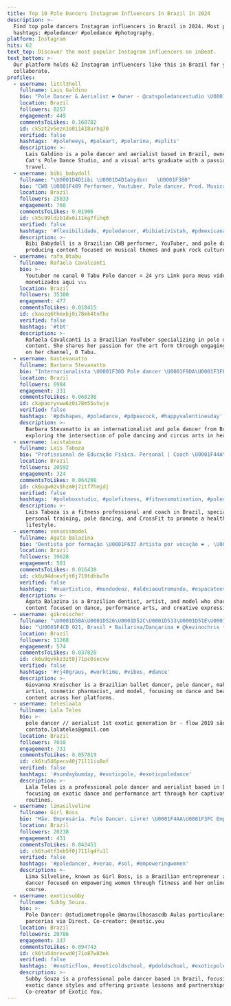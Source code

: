 ```yaml
---
title: Top 10 Pole Dancers Instagram Influencers In Brazil In 2024
description: >-
  Find top pole dancers Instagram influencers in Brazil in 2024. Most popular
  hashtags: #poledancer #poledance #photography.
platform: Instagram
hits: 62
text_top: Discover the most popular Instagram influencers on inBeat.
text_bottom: >-
  Our platform holds 62 Instagram influencers like this in Brazil for you to
  collaborate.
profiles:
  - username: littl3hell
    fullname: Lais Galdino
    bio: "Pole Dancer & Aerialist ❤️ Owner - @catspoledancestudio \U0001F63B Graduação em Artes Visuais \U0001F3A8 Traveler ✈️\U0001F30E (11) 96450-3608 laisperagaldino@gmail.com"
    location: Brazil
    followers: 8257
    engagement: 449
    commentsToLikes: 0.160782
    id: ck5zt2v5ezn1o0i1418urhq70
    verified: false
    hashtags: '#poleheeys, #poleart, #polerina, #splits'
    description: >-
      Lais Galdino is a pole dancer and aerialist based in Brazil, owner of
      Cat's Pole Dance Studio, and a visual arts graduate with a passion for
      travel.
  - username: bibi_babydoll
    fullname: "\U0001D4D1ibi \U0001D4D1abydoℓℓ   \U0001F380"
    bio: "CWB \U0001F489 Performer, Youtuber, Pole dancer, Prod. Musical, Corporate Punk Rock VVhore Profissional: bibibabydollcontato@gmail.com Backup: @backup_bibi"
    location: Brazil
    followers: 25833
    engagement: 760
    commentsToLikes: 0.01906
    id: ck5c99ldzb1dx0i11kg7fihq0
    verified: false
    hashtags: '#flexibilidade, #poledancer, #bibiativistah, #pdmexicana'
    description: >-
      Bibi Babydoll is a Brazilian CWB performer, YouTuber, and pole dancer,
      producing content focused on musical themes and punk rock culture.
  - username: rafa_0tabu
    fullname: Rafaela Cavalcanti
    bio: >-
      Youtuber no canal 0 Tabu Pole dancer ♎ 24 yrs Link para meus vídeos
      monetizados aqui ⤵️⤵️⤵️
    location: Brazil
    followers: 35380
    engagement: 477
    commentsToLikes: 0.018415
    id: ckaozq6thmxbj0i78mk4tnfhv
    verified: false
    hashtags: '#tbt'
    description: >-
      Rafaela Cavalcanti is a Brazilian YouTuber specializing in pole dancing
      content. She shares her passion for the art form through engaging videos
      on her channel, 0 Tabu.
  - username: bastevanatto
    fullname: Barbara Stevanatto
    bio: "Internacionalista \U0001F30D Pole dancer \U0001F9DA\U0001F3FB‍♀️ Me aventurando na arte circense \U0001F3AA Participo sendo o mistério do planeta \U0001F4AB"
    location: Brazil
    followers: 6984
    engagement: 331
    commentsToLikes: 0.068298
    id: ckapaoryvww6z0i78m55utwja
    verified: false
    hashtags: '#pdshapes, #poledance, #pdpeacock, #happyvalentinesday'
    description: >-
      Barbara Stevanatto is an internationalist and pole dancer from Brazil,
      exploring the intersection of pole dancing and circus arts in her content.
  - username: laistaboza
    fullname: Lais Taboza
    bio: "Profissional de Educação Física. Personal | Coach \U0001F44A\U0001F3FD Lifestyle Fitness • Pole Dancer • Crossfitter"
    location: Brazil
    followers: 20592
    engagement: 324
    commentsToLikes: 0.064298
    id: ck6ugw02v5hzm0j71tf7hmjdj
    verified: false
    hashtags: '#poleboxstudio, #polefitness, #fitnessmotivation, #poledance'
    description: >-
      Lais Taboza is a fitness professional and coach in Brazil, specializing in
      personal training, pole dancing, and CrossFit to promote a healthy
      lifestyle.
  - username: venusssmodel
    fullname: Ágata Balazina
    bio: "Dentista por formação \U0001F637 Artista por vocação ❤ . \U0001F4FD Atuando \U0001F3AC Modelando \U0001F4F8 Transmitindo \U0001F4BB . Pole Dancer \U0001F984\U0001F938\U0001F3FC‍♀️ Circense . @grupofire.site"
    location: Brazil
    followers: 39628
    engagement: 501
    commentsToLikes: 0.016438
    id: ck6u94dnevfjt0j719tdhbv7m
    verified: false
    hashtags: '#nuartistico, #mundodeoz, #aldeiaoutromundo, #espacateeverywhere'
    description: >-
      Ágata Balazina is a Brazilian dentist, artist, and model who shares
      content focused on dance, performance arts, and creative expression.
  - username: gikreischer_
    fullname: "\U0001D50A\U0001D526\U0001D52C\U0001D533\U0001D51E\U0001D52B\U0001D52B\U0001D51E \U0001D50E\U0001D52F\U0001D522\U0001D526\U0001D530\U0001D520\U0001D525\U0001D522\U0001D52F \U0001F33B"
    bio: "\U0001F4CD 021, Brasil • Bailarina/Dançarina ♦️ @kevinochris • Pole Dancer • Maquiadora • Farmacêutica Cosmética • Modelo"
    location: Brazil
    followers: 11268
    engagement: 574
    commentsToLikes: 0.037828
    id: ck6u9qvkkz3zt0j71pc0secvw
    verified: false
    hashtags: '#rj40graus, #worktime, #vibes, #dance'
    description: >-
      Giovanna Kreischer is a Brazilian ballet dancer, pole dancer, makeup
      artist, cosmetic pharmacist, and model, focusing on dance and beauty
      content across her platforms.
  - username: teleslaala
    fullname: Lala Teles
    bio: >-
      pole dancer // aerialist 1st exotic generation br - flow 2019 são paulo
      contato.lalateles@gmail.com
    location: Brazil
    followers: 7010
    engagement: 731
    commentsToLikes: 0.057819
    id: ck6tu546pecv40j71l11iu8of
    verified: false
    hashtags: '#sundaybumday, #exoticpole, #exoticpoledance'
    description: >-
      Lala Teles is a professional pole dancer and aerialist based in Brazil,
      focusing on exotic dance and performance art through her captivating
      routines.
  - username: limasilveline
    fullname: Girl Boss
    bio: "Mãe. Empresária. Pole Dancer. Livre! \U0001F4AA\U0001F3FC Empowered Woman. \U0001F9DC\U0001F3FC‍♀️ Meu CURSO DE BIQUÍNI DE FITA on-line. ⬇️ ACESSE O LINK ABAIXO ⬇️"
    location: Brazil
    followers: 20238
    engagement: 431
    commentsToLikes: 0.042451
    id: ck6tu4tf3eb5f0j711lq4fu1l
    verified: false
    hashtags: '#poledancer, #verao, #sol, #empoweringwomen'
    description: >-
      Lima Silveline, known as Girl Boss, is a Brazilian entrepreneur and pole
      dancer focused on empowering women through fitness and her online bikini
      course.
  - username: exoticsubby
    fullname: Subby Souza.
    bio: >-
      Pole Dancer: @studiometropole @maravilhosascdb Aulas particulares e
      parcerias via Direct. Co-creator: @exotic.you
    location: Brazil
    followers: 20786
    engagement: 337
    commentsToLikes: 0.094743
    id: ck6tu54mrecwd0j71o87w83ek
    verified: false
    hashtags: '#exoticflow, #exoticoldschool, #pdoldschool, #exoticpole'
    description: >-
      Subby Souza is a professional pole dancer based in Brazil, focusing on
      exotic dance styles and offering private lessons and partnerships.
      Co-creator of Exotic You.
---
```


